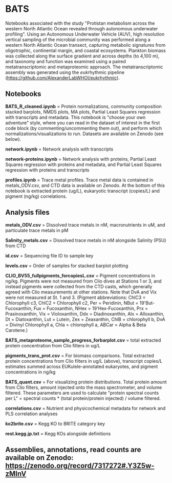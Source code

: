 # BATS
Notebooks associated with the study "Protistan metabolism across the western North Atlantic Ocean revealed through autonomous underwater profiling". Using an Autonomous Underwater Vehicle (AUV), high resolution vertical sampling of the microbial community was performed along a western North Atlantic Ocean transect, capturing metabolic signatures from oligotrophic, continental margin, and coastal ecosystems. Plankton biomass was collected along the surface gradient and across depths (to 4,100 m), and taxonomy and function was examined using a paired metatranscriptomic and metaproteomic approach. The metatranscriptomic assembly was generated using the <i>euk</i>rhythmic pipeline (https://github.com/AlexanderLabWHOI/eukrhythmic).

## Notebooks
<b>BATS_R_cleaned.ipynb</b> = Protein normalizations, community composition stacked barplots, NMDS plots, MA plots, Partial Least Squares regression with transcripts and metadata. This notebook is "choose your own adventure" style, where you can read in the dataset of interest in the first code block (by commenting/uncommenting them out), and perform which normalizations/visualizations to run. Datasets are available on Zenodo (see below).

<b>network.ipynb</b> = Network analysis with transcripts

<b>network-proteins.ipynb</b> = Network analysis with proteins, Partial Least Squares regression with proteins and metadata, and Partial Least Squares regression with proteins and transcripts

<b>profiles.ipynb</b> = Trace metal profiles. Trace metal data is contained in metals_ODV.csv, and CTD data is available on Zenodo. At the bottom of this notebook is extracted protein (ug/L), eukaryotic transcript (copies/L) and pigment (ng/kg) correlations.

## Analysis files
<b>metals_ODV.csv</b> = Dissolved trace metals in nM, macronutrients in uM, and particulate trace metals in pM

<b>Salinity_metals.csv</b> = Dissolved trace metals in nM alongside Salinity (PSU) from CTD

<b>id.csv</b> = Sequencing file ID to sample key

<b>levels.csv</b> = Order of samples for stacked barplot plotting

<b>CLIO_BV55_fullpigments_forcopiesL.csv</b> = Pigment concentrations in ng/kg. Pigments were not measured from Clio dives at Stations 1 or 3, and instead pigments were collected from the CTD casts, which generally agreed with Clio measurements at other stations. Note that DvA and Vix were not measured at St. 1 and 3. (Pigment abbreviations: ChlC3 = Chlorophyll c3, ChlC2 = Chlorophyll c2, Per = Peridinin, NBut = 19'But-Fucoxanthin, Fux = Fucoxanthin, NHex = 19'Hex-Fucoxanthin, Prx = Prasinoxanthin, Vix = Violoxanthin, Ddx = Diadinoxanthin, Alx = Alloxanthin, Dt = Diatoxanthin, Lut = Lutein, Zex = Zeaxanthin, ChlB = chlorophyll b, DvA = Divinyl Chlorophyll a, Chla = chlorophyll a, ABCar = Alpha & Beta Carotene.)

<b>BATS_metaproteome_sample_progress_forbarplot.csv</b> = total extracted protein concentration from Clio filters in ug/L

<b>pigments_trans_prot.csv</b> = For biomass comparisons. Total extracted protein concentrations from Clio filters in ug/L (above), transcript copies/L estimates summed across EUKulele-annotated eukaryotes, and pigment concentrations in ng/kg

<b>BATS_quant.csv</b> = For visualizing protein distributions. Total protein amount from Clio filters, amount injected onto the mass spectrometer, and volume filtered. These parameters are used to calculate "protein spectral counts per L" = spectral counts * (total protein/protein injected) / volume filtered.

<b>correlations.csv</b> = Nutrient and physicochemical metadata for network and PLS correlation analyses

<b>ko2brite.csv</b> = Kegg KO to BRITE category key

<b>rest.kegg.jp.txt</b> = Kegg KOs alongside definitions

## Assemblies, annotations, read counts are available on Zenodo: https://zenodo.org/record/7317272#.Y3Z5w-zMInV

